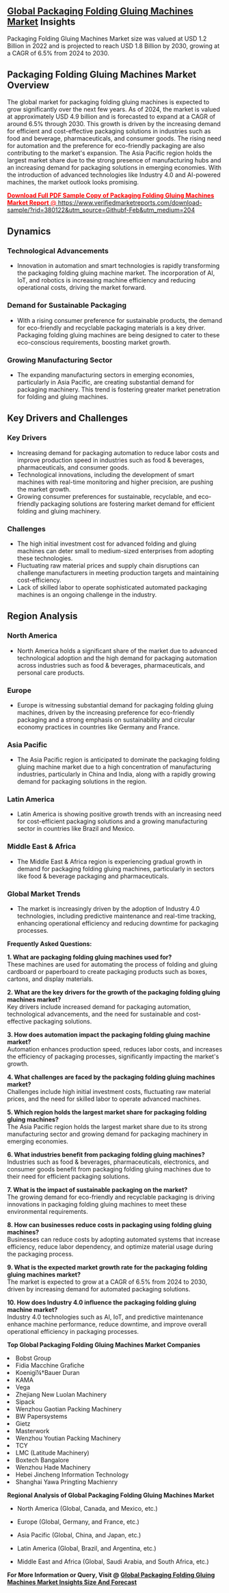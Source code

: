 <h2><a href="https://www.verifiedmarketreports.com/download-sample/?rid=380122&amp;utm_source=Githubf&amp;utm_medium=204" target="_blank">Global Packaging Folding Gluing Machines Market</a> Insights</h2><p>Packaging Folding Gluing Machines Market size was valued at USD 1.2 Billion in 2022 and is projected to reach USD 1.8 Billion by 2030, growing at a CAGR of 6.5% from 2024 to 2030.</p><p><h2>Packaging Folding Gluing Machines Market Overview</h2> <p>The global market for packaging folding gluing machines is expected to grow significantly over the next few years. As of 2024, the market is valued at approximately USD 4.9 billion and is forecasted to expand at a CAGR of around 6.5% through 2030. This growth is driven by the increasing demand for efficient and cost-effective packaging solutions in industries such as food and beverage, pharmaceuticals, and consumer goods. The rising need for automation and the preference for eco-friendly packaging are also contributing to the market's expansion. The Asia Pacific region holds the largest market share due to the strong presence of manufacturing hubs and an increasing demand for packaging solutions in emerging economies. With the introduction of advanced technologies like Industry 4.0 and AI-powered machines, the market outlook looks promising.</p> <p><a href="#"><p><span class=""><span style="color: #ff0000;"><strong>Download Full PDF Sample Copy of Packaging Folding Gluing Machines Market Report</strong> @ </span><a href="https://www.verifiedmarketreports.com/download-sample/?rid=380122&amp;utm_source=Githubf-Feb&amp;utm_medium=204" target="_blank">https://www.verifiedmarketreports.com/download-sample/?rid=380122&amp;utm_source=Githubf-Feb&amp;utm_medium=204</a></span></p></a></p> <h2>Dynamics</h2> <h3>Technological Advancements</h3> <ul> <li>Innovation in automation and smart technologies is rapidly transforming the packaging folding gluing machine market. The incorporation of AI, IoT, and robotics is increasing machine efficiency and reducing operational costs, driving the market forward.</li> </ul> <h3>Demand for Sustainable Packaging</h3> <ul> <li>With a rising consumer preference for sustainable products, the demand for eco-friendly and recyclable packaging materials is a key driver. Packaging folding gluing machines are being designed to cater to these eco-conscious requirements, boosting market growth.</li> </ul> <h3>Growing Manufacturing Sector</h3> <ul> <li>The expanding manufacturing sectors in emerging economies, particularly in Asia Pacific, are creating substantial demand for packaging machinery. This trend is fostering greater market penetration for folding and gluing machines.</li> </ul> <h2>Key Drivers and Challenges</h2> <h3>Key Drivers</h3> <ul> <li>Increasing demand for packaging automation to reduce labor costs and improve production speed in industries such as food & beverages, pharmaceuticals, and consumer goods.</li> <li>Technological innovations, including the development of smart machines with real-time monitoring and higher precision, are pushing the market growth.</li> <li>Growing consumer preferences for sustainable, recyclable, and eco-friendly packaging solutions are fostering market demand for efficient folding and gluing machinery.</li> </ul> <h3>Challenges</h3> <ul> <li>The high initial investment cost for advanced folding and gluing machines can deter small to medium-sized enterprises from adopting these technologies.</li> <li>Fluctuating raw material prices and supply chain disruptions can challenge manufacturers in meeting production targets and maintaining cost-efficiency.</li> <li>Lack of skilled labor to operate sophisticated automated packaging machines is an ongoing challenge in the industry.</li> </ul> <h2>Region Analysis</h2> <h3>North America</h3> <ul> <li>North America holds a significant share of the market due to advanced technological adoption and the high demand for packaging automation across industries such as food & beverages, pharmaceuticals, and personal care products.</li> </ul> <h3>Europe</h3> <ul> <li>Europe is witnessing substantial demand for packaging folding gluing machines, driven by the increasing preference for eco-friendly packaging and a strong emphasis on sustainability and circular economy practices in countries like Germany and France.</li> </ul> <h3>Asia Pacific</h3> <ul> <li>The Asia Pacific region is anticipated to dominate the packaging folding gluing machine market due to a high concentration of manufacturing industries, particularly in China and India, along with a rapidly growing demand for packaging solutions in the region.</li> </ul> <h3>Latin America</h3> <ul> <li>Latin America is showing positive growth trends with an increasing need for cost-efficient packaging solutions and a growing manufacturing sector in countries like Brazil and Mexico.</li> </ul> <h3>Middle East & Africa</h3> <ul> <li>The Middle East & Africa region is experiencing gradual growth in demand for packaging folding gluing machines, particularly in sectors like food & beverage packaging and pharmaceuticals.</li> </ul> <h3>Global Market Trends</h3> <ul> <li>The market is increasingly driven by the adoption of Industry 4.0 technologies, including predictive maintenance and real-time tracking, enhancing operational efficiency and reducing downtime for packaging processes.</li> </ul> <p><strong>Frequently Asked Questions:</strong></p> <p><strong>1. What are packaging folding gluing machines used for?</strong><br> These machines are used for automating the process of folding and gluing cardboard or paperboard to create packaging products such as boxes, cartons, and display materials.</p> <p><strong>2. What are the key drivers for the growth of the packaging folding gluing machines market?</strong><br> Key drivers include increased demand for packaging automation, technological advancements, and the need for sustainable and cost-effective packaging solutions.</p> <p><strong>3. How does automation impact the packaging folding gluing machine market?</strong><br> Automation enhances production speed, reduces labor costs, and increases the efficiency of packaging processes, significantly impacting the market's growth.</p> <p><strong>4. What challenges are faced by the packaging folding gluing machines market?</strong><br> Challenges include high initial investment costs, fluctuating raw material prices, and the need for skilled labor to operate advanced machines.</p> <p><strong>5. Which region holds the largest market share for packaging folding gluing machines?</strong><br> The Asia Pacific region holds the largest market share due to its strong manufacturing sector and growing demand for packaging machinery in emerging economies.</p> <p><strong>6. What industries benefit from packaging folding gluing machines?</strong><br> Industries such as food & beverages, pharmaceuticals, electronics, and consumer goods benefit from packaging folding gluing machines due to their need for efficient packaging solutions.</p> <p><strong>7. What is the impact of sustainable packaging on the market?</strong><br> The growing demand for eco-friendly and recyclable packaging is driving innovations in packaging folding gluing machines to meet these environmental requirements.</p> <p><strong>8. How can businesses reduce costs in packaging using folding gluing machines?</strong><br> Businesses can reduce costs by adopting automated systems that increase efficiency, reduce labor dependency, and optimize material usage during the packaging process.</p> <p><strong>9. What is the expected market growth rate for the packaging folding gluing machines market?</strong><br> The market is expected to grow at a CAGR of 6.5% from 2024 to 2030, driven by increasing demand for automated packaging solutions.</p> <p><strong>10. How does Industry 4.0 influence the packaging folding gluing machine market?</strong><br> Industry 4.0 technologies such as AI, IoT, and predictive maintenance enhance machine performance, reduce downtime, and improve overall operational efficiency in packaging processes.</p> </p><p><strong>Top Global Packaging Folding Gluing Machines Market Companies</strong></p><div data-test-id=""><p><li>Bobst Group</li><li> Fidia Macchine Grafiche</li><li> Koenigï¼†Bauer Duran</li><li> KAMA</li><li> Vega</li><li> Zhejiang New Luolan Machinery</li><li> Sipack</li><li> Wenzhou Gaotian Packing Machinery</li><li> BW Papersystems</li><li> Gietz</li><li> Masterwork</li><li> Wenzhou Youtian Packing Machinery</li><li> TCY</li><li> LMC (Latitude Machinery)</li><li> Boxtech Bangalore</li><li> Wenzhou Hade Machinery</li><li> Hebei Jincheng Information Technology</li><li> Shanghai Yawa Pringting Machienry</li></p><div><strong>Regional Analysis of&nbsp;Global Packaging Folding Gluing Machines Market</strong></div><ul><li dir="ltr"><p dir="ltr">North America&nbsp;(Global, Canada, and Mexico, etc.)</p></li><li dir="ltr"><p dir="ltr">Europe (Global, Germany, and France, etc.)</p></li><li dir="ltr"><p dir="ltr">Asia Pacific&nbsp;(Global, China, and Japan, etc.)</p></li><li dir="ltr"><p dir="ltr">Latin America&nbsp;(Global, Brazil, and Argentina, etc.)</p></li><li dir="ltr">Middle East and Africa&nbsp;(Global, Saudi Arabia, and South Africa, etc.)</li></ul><p><strong>For More Information or Query, Visit @&nbsp;</strong><strong><a href="https://www.verifiedmarketreports.com/product/packaging-folding-gluing-machines-market/?utm_source=Githubf&amp;utm_medium=204" target="_blank">Global Packaging Folding Gluing Machines Market Insights Size And Forecast</a></strong></p></div>
